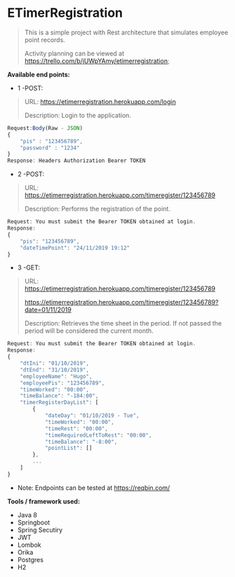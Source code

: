 # ETimerRegistration

> This is a simple project with Rest architecture that simulates employee point records.
>
> Activity planning can be viewed at https://trello.com/b/jUWpYAmy/etimerregistration;

**Available end points:**

- 1 -POST:
 
> URL: https://etimerregistration.herokuapp.com/login
>	
> Description: Login to the application.			
		
```javascript
Request:Body(Raw - JSON)		
{
    "pis" : "123456789",
    "password" : "1234"
}
Response: Headers Authorization Bearer TOKEN
```

		
- 2 -POST: 

> URL: https://etimerregistration.herokuapp.com/timeregister/123456789
>
> Description: Performs the registration of the point. 
```javascript
Request: You must submit the Bearer TOKEN obtained at login.
Response: 
{
    "pis": "123456789",
    "dateTimePoint": "24/11/2019 19:12"
}	
```

	
- 3 -GET:
 
> URL: https://etimerregistration.herokuapp.com/timeregister/123456789
>
> https://etimerregistration.herokuapp.com/timeregister/123456789?date=01/11/2019
>
> Description: Retrieves the time sheet in the period. If not passed the period will be considered the current month.
```javascript
Request: You must submit the Bearer TOKEN obtained at login.
Response: 
{
    "dtIni": "01/10/2019",
    "dtEnd": "31/10/2019",
    "employeeName": "Hugo",
    "employeePis": "123456789",
    "timeWorked": "00:00",
    "timeBalance": "-184:00",
    "timerRegisterDayList": [
        {
            "dateDay": "01/10/2019 - Tue",
            "timeWorked": "00:00",
            "timeRest": "00:00",
            "timeRequiredLeftToRest": "00:00",
            "timeBalance": "-8:00",
            "pointList": []
        },
        ...
    ]
}	
```

- Note: Endpoints can be tested at https://reqbin.com/

		
		

**Tools / framework used:**
- Java 8
- Springboot
- Spring Secutiry
- JWT
- Lombok
- Orika
- Postgres
- H2

